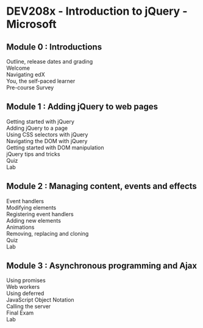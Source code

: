 # DEV208x - Introduction to jQuery - Microsoft  

## Module 0 : Introductions  
Outline, release dates and grading  
Welcome  
Navigating edX  
You, the self-paced learner  
Pre-course Survey  

## Module 1 : Adding jQuery to web pages  
Getting started with jQuery  
Adding jQuery to a page  
Using CSS selectors with jQuery  
Navigating the DOM with jQuery  
Getting started with DOM manipulation  
jQuery tips and tricks  
Quiz  
Lab  

## Module 2 : Managing content, events and effects  
Event handlers  
Modifying elements  
Registering event handlers  
Adding new elements  
Animations  
Removing, replacing and cloning  
Quiz  
Lab  

## Module 3 : Asynchronous programming and Ajax  
Using promises  
Web workers  
Using deferred  
JavaScript Object Notation  
Calling the server  
Final Exam  
Lab  